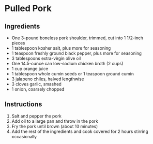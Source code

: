 Pulled Pork
===========

## Ingredients

- One 3-pound boneless pork shoulder, trimmed, cut into 1 1/2-inch pieces   
- 1 tablespoon kosher salt, plus more for seasoning   
- 1 teaspoon freshly ground black pepper, plus more for seasoning   
- 3 tablespoons extra-virgin olive oil   
- One 14.5-ounce can low-sodium chicken broth (2 cups)   
- 1 cup orange juice   
- 1 tablespoon whole cumin seeds or 1 teaspoon ground cumin   
- 3 jalapeno chiles, halved lengthwise   
- 3 cloves garlic, smashed   
- 1 onion, coarsely chopped   


## Instructions

1. Salt and pepper the pork
2. Add oil to a large pan and throw in the pork
3. Fry the pork until brown (about 10 minutes)
4. Add the rest of the ingredients and cook covered for 2 hours stirring occasionally 